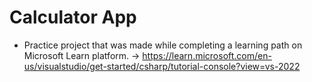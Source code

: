 # Calculator App

- Practice project that was made while completing a learning path on Microsoft Learn platform.
-> <https://learn.microsoft.com/en-us/visualstudio/get-started/csharp/tutorial-console?view=vs-2022>
